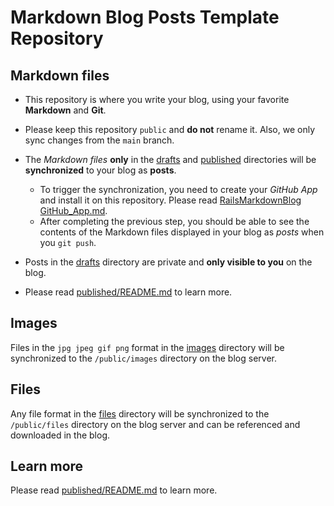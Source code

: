 # Markdown Blog Posts Template Repository

## Markdown files

- This repository is where you write your blog, using your favorite **Markdown** and **Git**.
- Please keep this repository `public` and **do not** rename it. Also, we only sync changes from the `main` branch.
- The *Markdown files* **only** in the [drafts](/drafts) and [published](/published) directories will be **synchronized** to your blog as **posts**.

    - To trigger the synchronization, you need to create your *GitHub App* and install it on this repository. Please read [RailsMarkdownBlog GitHub_App.md](https://github.com/RubyMarkdownBlog/rails-markdown-blog/blob/main/documents/GitHub_App.md).
	- After completing the previous step, you should be able to see the contents of the Markdown files displayed in your blog as *posts* when you `git push`. 

- Posts in the [drafts](/drafts) directory are private and **only visible to you** on the blog.
- Please read [published/README.md](/published/README.md) to learn more.

## Images

Files in the `jpg jpeg gif png` format in the [images](/images) directory will be synchronized to the `/public/images` directory on the blog server.

## Files

Any file format in the [files](/files) directory will be synchronized to the `/public/files` directory on the blog server and can be referenced and downloaded in the blog.

## Learn more

Please read [published/README.md](/published/README.md) to learn more.
